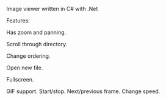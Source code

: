 Image viewer written in C# with .Net

Features:

Has zoom and panning.

Scroll through directory.

Change ordering.

Open new file.

Fullscreen.

GIF support. Start/stop. Next/previous frame. Change speed.